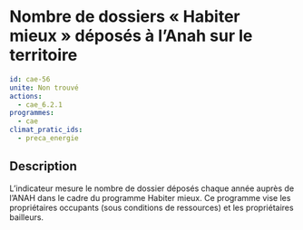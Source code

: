 # Nombre de dossiers « Habiter mieux » déposés à l’Anah sur le territoire
```yaml
id: cae-56
unite: Non trouvé
actions:
  - cae_6.2.1
programmes:
  - cae
climat_pratic_ids:
  - preca_energie
```
## Description
L’indicateur mesure le nombre de dossier déposés chaque année auprès de l’ANAH dans le cadre du programme Habiter mieux. Ce programme vise les propriétaires occupants (sous conditions de ressources) et les propriétaires bailleurs.




